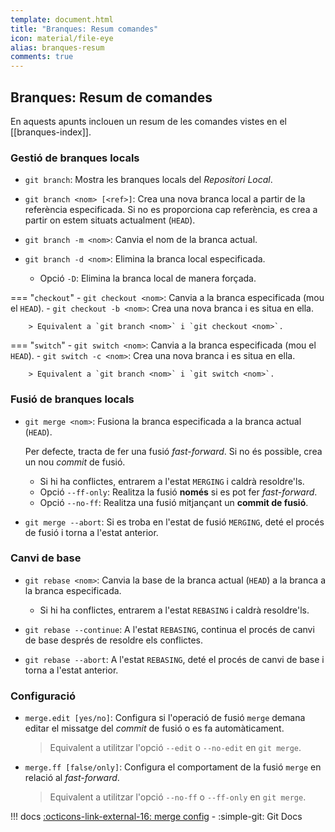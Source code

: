 ```yaml
---
template: document.html
title: "Branques: Resum comandes"
icon: material/file-eye
alias: branques-resum
comments: true
---
```


## Branques: Resum de comandes
En aquests apunts inclouen un resum de les comandes
vistes en el [[branques-index]].


### Gestió de branques locals
- `git branch`: Mostra les branques locals del _Repositori Local_.

- `git branch <nom> [<ref>]`: Crea una nova branca local
    a partir de la referència especificada. Si no es proporciona cap
    referència, es crea a partir on estem situats actualment (`HEAD`).

- `git branch -m <nom>`: Canvia el nom de la branca actual.

- `git branch -d <nom>`: Elimina la branca local especificada.

    - Opció `-D`: Elimina la branca local de manera forçada.

=== "`checkout`"
    - `git checkout <nom>`: Canvia a la branca especificada (mou el `HEAD`).
    - `git checkout -b <nom>`: Crea una nova branca i es situa en ella.
        
        > Equivalent a `git branch <nom>` i `git checkout <nom>`.

=== "`switch`"
    - `git switch <nom>`: Canvia a la branca especificada (mou el `HEAD`).
    - `git switch -c <nom>`: Crea una nova branca i es situa en ella.
        
        > Equivalent a `git branch <nom>` i `git switch <nom>`.


### Fusió de branques locals
- `git merge <nom>`: Fusiona la branca especificada a la branca actual (`HEAD`).

    Per defecte, tracta de fer una fusió _fast-forward_. Si no és possible,
    crea un nou _commit_ de fusió.

    - Si hi ha conflictes, entrarem a l'estat `MERGING` i caldrà resoldre'ls.
    - Opció `--ff-only`: Realitza la fusió __només__ si es pot fer _fast-forward_.
    - Opció `--no-ff`: Realitza una fusió mitjançant un __commit de fusió__.

- `git merge --abort`: Si es troba en l'estat de fusió `MERGING`,
    deté el procés de fusió i torna a l'estat anterior.


### Canvi de base
- `git rebase <nom>`: Canvia la base de la branca actual (`HEAD`) a la branca
    a la branca especificada.

    - Si hi ha conflictes, entrarem a l'estat `REBASING` i caldrà resoldre'ls.

- `git rebase --continue`: A l'estat `REBASING`, continua el
    procés de canvi de base després de resoldre els conflictes.

- `git rebase --abort`: A l'estat `REBASING`, deté el procés de canvi de base i
    torna a l'estat anterior.


### Configuració
- `merge.edit [yes/no]`: Configura si l'operació de fusió `merge` demana
    editar el missatge del _commit_ de fusió o es fa automàticament.

    > Equivalent a utilitzar l'opció `--edit` o `--no-edit` en `git merge`.

- `merge.ff [false/only]`: Configura el comportament de la fusió `merge` en
    relació al _fast-forward_.

    > Equivalent a utilitzar l'opció `--no-ff` o `--ff-only` en
    > `git merge`.

!!! docs
    [:octicons-link-external-16: merge config](https://git-scm.com/docs/merge-config) - :simple-git: Git Docs
